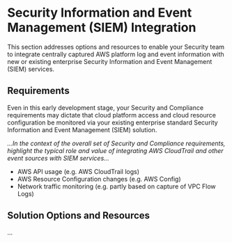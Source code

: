 # Security Information and Event Management (SIEM) Integration

This section addresses options and resources to enable your Security team to integrate centrally captured AWS platform log and event information with new or existing enterprise Security Information and Event Management (SIEM) services.

## Requirements

Even in this early development stage, your Security and Compliance requirements may dictate that cloud platform access and cloud resource configuration be monitored via your existing enterprise standard Security Information and Event Management (SIEM) solution.

*...In the context of the overall set of Security and Compliance requirements, highlight the typical role and value of integrating AWS CloudTrail and other event sources with SIEM services...*

* AWS API usage (e.g. AWS CloudTrail logs)
* AWS Resource Configuration changes (e.g. AWS Config)
* Network traffic monitoring (e.g. partly based on capture of VPC Flow Logs)

## Solution Options and Resources

...
